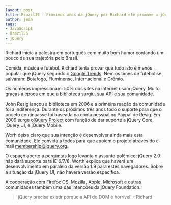 ```yaml
---
layout: post
title: BrazilJS - Próximos anos da jQuery por Richard ele promove a jQuery e a sua comunidade
author: jean
tags:
- JavaScript
- BrazilJS
- jQuery
---
```

Richard inicia a palestra em português com muito bom humor contando um pouco de sua trajetória pelo Brasil.

Comida, música e futebol. Richard tenta provar que tudo isto é menos popular que jQuery segundo o [Google Trends](http://www.google.com/trends). Nem os times de futebol se salvaram: Botafogo, Fluminense, Internacional e Grêmio.

Os números impressionam: 50% dos sites na internet usam jQuery. Muito graças a época em que a biblioteca surgiu, sua API e sua comunidade.

John Resig lançou a biblioteca em 2006 e a primeira reação da comunidade foi a indiferença. Durante os próximos três anos todo o suporte para que o projeto continuasse foi baseada na conta pessoal no Paypal de Resig. Em 2009 surge o[jQuery Project](http://jquery.org) com função de dar suporte a jQuery Core, jQuery UI, e jQuery Mobile.

Worh deixa claro que sua intenção é desenvolver ainda mais esta comunidade. Ele convida a todos para que apoiem o projeto através do e-mail membership@jquery.org.

O espaço aberto a perguntas logo levanta o assunto polêmico: jQuery 2.0 não dará suporte para IE 6/7/8. Worth explica que haverá um desenvolvimento em paralelo da versão 1.9 para estes navegadores. Sobre a situação da jQuery UI, não haverá versão específica.

A cooperação com Firefox OS, Mozilla, Apple, Microsoft e outras comunidades também uma das intenções da jQuery Foundation.

> jQuery precisa existir porque a API do DOM é horrível! - Richard